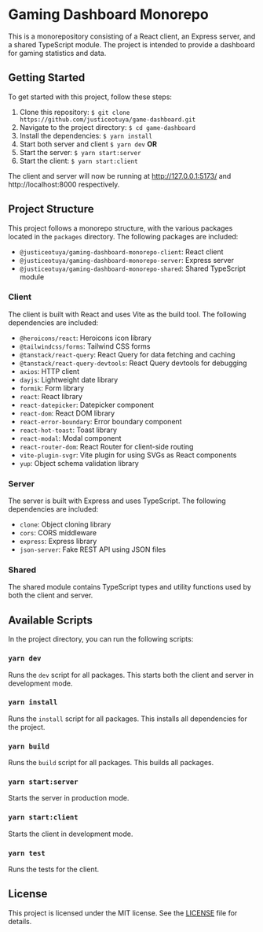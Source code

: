 # Gaming Dashboard Monorepo

This is a monorepository consisting of a React client, an Express server, and a shared TypeScript module. The project is intended to provide a dashboard for gaming statistics and data.
## Getting Started

To get started with this project, follow these steps:

1. Clone this repository: `$ git clone https://github.com/justiceotuya/game-dashboard.git`
2. Navigate to the project directory: `$ cd game-dashboard`
3. Install the dependencies: `$ yarn install`
4. Start both server and client  `$ yarn dev` **OR**
5. Start the server: `$ yarn start:server`
6. Start the client: `$ yarn start:client`


The client and server will now be running at http://127.0.0.1:5173/ and http://localhost:8000 respectively.

## Project Structure

This project follows a monorepo structure, with the various packages located in the `packages` directory. The following packages are included:

- `@justiceotuya/gaming-dashboard-monorepo-client`: React client
- `@justiceotuya/gaming-dashboard-monorepo-server`: Express server
- `@justiceotuya/gaming-dashboard-monorepo-shared`: Shared TypeScript module

### Client

The client is built with React and uses Vite as the build tool. The following dependencies are included:

- `@heroicons/react`: Heroicons icon library
- `@tailwindcss/forms`: Tailwind CSS forms
- `@tanstack/react-query`: React Query for data fetching and caching
- `@tanstack/react-query-devtools`: React Query devtools for debugging
- `axios`: HTTP client
- `dayjs`: Lightweight date library
- `formik`: Form library
- `react`: React library
- `react-datepicker`: Datepicker component
- `react-dom`: React DOM library
- `react-error-boundary`: Error boundary component
- `react-hot-toast`: Toast library
- `react-modal`: Modal component
- `react-router-dom`: React Router for client-side routing
- `vite-plugin-svgr`: Vite plugin for using SVGs as React components
- `yup`: Object schema validation library

### Server

The server is built with Express and uses TypeScript. The following dependencies are included:

- `clone`: Object cloning library
- `cors`: CORS middleware
- `express`: Express library
- `json-server`: Fake REST API using JSON files

### Shared

The shared module contains TypeScript types and utility functions used by both the client and server.

## Available Scripts

In the project directory, you can run the following scripts:

### `yarn dev`

Runs the `dev` script for all packages. This starts both the client and server in development mode.

### `yarn install`

Runs the `install` script for all packages. This installs all dependencies for the project.

### `yarn build`

Runs the `build` script for all packages. This builds all packages.

### `yarn start:server`

Starts the server in production mode.

### `yarn start:client`

Starts the client in development mode.

### `yarn test`

Runs the tests for the client.

## License

This project is licensed under the MIT license. See the [LICENSE](LICENSE) file for details.
